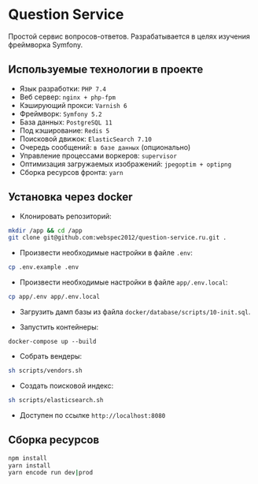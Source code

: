 # Question Service

Простой сервис вопросов-ответов. Разрабатывается в целях изучения фреймворка Symfony.

## Используемые технологии в проекте

* Язык разработки: `PHP 7.4`
* Веб сервер: `nginx + php-fpm`
* Кэширующий прокси: `Varnish 6`
* Фреймворк: `Symfony 5.2`
* База данных: `PostgreSQL 11`
* Под кэширование: `Redis 5`
* Поисковой движок: `ElasticSearch 7.10`
* Очередь сообщений: `в базе данных` (опционально)
* Управление процессами воркеров: `supervisor`
* Оптимизация загружаемых изображений: `jpegoptim + optipng`
* Сборка ресурсов фронта: `yarn`

## Установка через docker

* Клонировать репозиторий:

```bash
mkdir /app && cd /app
git clone git@github.com:webspec2012/question-service.ru.git .
```

* Произвести необходимые настройки в файле `.env`:
```bash
cp .env.example .env
```

* Произвести необходимые настройки в файле `app/.env.local`:
```bash
cp app/.env app/.env.local
```

* Загрузить дамп базы из файла `docker/database/scripts/10-init.sql`.

* Запустить контейнеры:
```
docker-compose up --build
```

* Собрать вендеры:
```bash
sh scripts/vendors.sh
```

* Создать поисковой индекс:
```bash
sh scripts/elasticsearch.sh
```

* Доступен по ссылке `http://localhost:8080`

## Сборка ресурсов
```bash
npm install
yarn install
yarn encode run dev|prod
```
